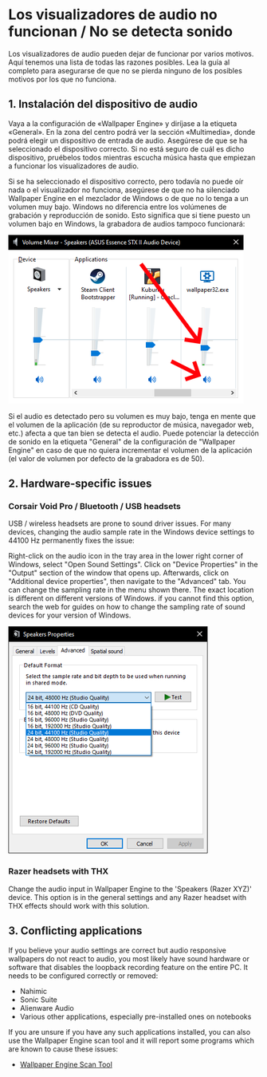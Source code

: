 # Los visualizadores de audio no funcionan / No se detecta sonido

Los visualizadores de audio pueden dejar de funcionar por varios motivos. Aquí tenemos una lista de todas las razones posibles. Lea la guía al completo para asegurarse de que no se pierda ninguno de los posibles motivos por los que no funciona.

## 1. Instalación del dispositivo de audio
Vaya a la configuración de «Wallpaper Engine» y diríjase a la etiqueta «General». En la zona del centro podrá ver la sección «Multimedia», donde podrá elegir un dispositivo de entrada de audio. Asegúrese de que se ha seleccionado el dispositivo correcto. Si no está seguro de cuál es dicho dispositivo, pruébelos todos mientras escucha música hasta que empiezan a funcionar los visualizadores de audio.

Si se ha seleccionado el dispositivo correcto, pero todavía no puede oír nada o el visualizador no funciona, asegúrese de que no ha silenciado Wallpaper Engine en el mezclador de Windows o de que no lo tenga a un volumen muy bajo. Windows no diferencia entre los volúmenes de grabación y reproducción de sonido. Esto significa que si tiene puesto un volumen bajo en Windows, la grabadora de audios tampoco funcionará:

![Raise volume and unmute Wallpaper Engine in the Windows audio mixer](./audiomixer.png)

Si el audio es detectado pero su volumen es muy bajo, tenga en mente que el volumen de la aplicación (de su reproductor de música, navegador web, etc.) afecta a que tan bien se detecta el audio. Puede potenciar la detección de sonido en la etiqueta "General" de la configuración de "Wallpaper Engine" en caso de que no quiera incrementar el volumen de la aplicación (el valor de volumen por defecto de la grabadora es de 50).

## 2. Hardware-specific issues

### Corsair Void Pro / Bluetooth / USB headsets

USB / wireless headsets are prone to sound driver issues. For many devices, changing the audio sample rate in the Windows device settings to 44100 Hz permanently fixes the issue:

Right-click on the audio icon in the tray area in the lower right corner of Windows, select "Open Sound Settings". Click on "Device Properties" in the "Output" section of the window that opens up. Afterwards, click on "Additional device properties", then navigate to the "Advanced" tab. You can change the sampling rate in the menu shown there. The exact location is different on different versions of Windows. if you cannot find this option, search the web for guides on how to change the sampling rate of sound devices for your version of Windows.

![Set the sampling rate to "24 bit, 44100 Hz"](./samplingrate.png)

### Razer headsets with THX

Change the audio input in Wallpaper Engine to the 'Speakers (Razer XYZ)' device. This option is in the general settings and any Razer headset with THX effects should work with this solution.

## 3. Conflicting applications

If you believe your audio settings are correct but audio responsive wallpapers do not react to audio, you most likely have sound hardware or software that disables the loopback recording feature on the entire PC. It needs to be configured correctly or removed:

* Nahimic
* Sonic Suite
* Alienware Audio
* Various other applications, especially pre-installed ones on notebooks

If you are unsure if you have any such applications installed, you can also use the Wallpaper Engine scan tool and it will report some programs which are known to cause these issues:

* [Wallpaper Engine Scan Tool](/debug/scantool.html)

